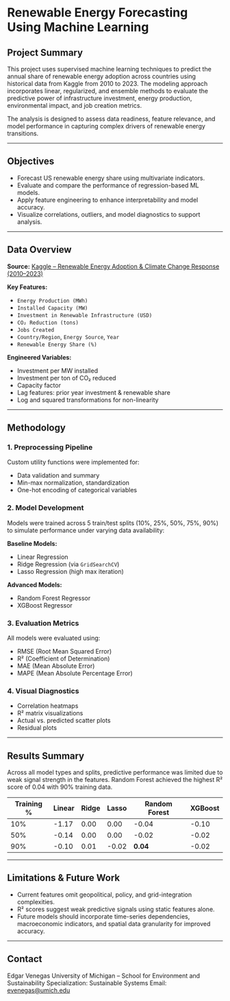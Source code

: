 # Renewable Energy Forecasting Using Machine Learning

## Project Summary

This project uses supervised machine learning techniques to predict the annual share of renewable energy adoption across countries using historical data from Kaggle from 2010 to 2023. The modeling approach incorporates linear, regularized, and ensemble methods to evaluate the predictive power of infrastructure investment, energy production, environmental impact, and job creation metrics.

The analysis is designed to assess data readiness, feature relevance, and model performance in capturing complex drivers of renewable energy transitions.

---

## Objectives

- Forecast US renewable energy share using multivariate indicators.
- Evaluate and compare the performance of regression-based ML models.
- Apply feature engineering to enhance interpretability and model accuracy.
- Visualize correlations, outliers, and model diagnostics to support analysis.

---

## Data Overview

**Source:** [Kaggle – Renewable Energy Adoption & Climate Change Response (2010–2023)](https://www.kaggle.com/datasets/ravixedmlover/renewable-energy-adoption-and-climate-change-resp)

**Key Features:**
- `Energy Production (MWh)`
- `Installed Capacity (MW)`
- `Investment in Renewable Infrastructure (USD)`
- `CO₂ Reduction (tons)`
- `Jobs Created`
- `Country/Region`, `Energy Source`, `Year`
- `Renewable Energy Share (%)`

**Engineered Variables:**
- Investment per MW installed  
- Investment per ton of CO₂ reduced  
- Capacity factor  
- Lag features: prior year investment & renewable share  
- Log and squared transformations for non-linearity

---

## Methodology

### 1. Preprocessing Pipeline
Custom utility functions were implemented for:
- Data validation and summary
- Min-max normalization, standardization
- One-hot encoding of categorical variables

### 2. Model Development
Models were trained across 5 train/test splits (10%, 25%, 50%, 75%, 90%) to simulate performance under varying data availability:

**Baseline Models:**
- Linear Regression  
- Ridge Regression (via `GridSearchCV`)  
- Lasso Regression (high max iteration)  

**Advanced Models:**
- Random Forest Regressor  
- XGBoost Regressor  

### 3. Evaluation Metrics
All models were evaluated using:
- RMSE (Root Mean Squared Error)  
- R² (Coefficient of Determination)  
- MAE (Mean Absolute Error)  
- MAPE (Mean Absolute Percentage Error)  

### 4. Visual Diagnostics
- Correlation heatmaps  
- R² matrix visualizations  
- Actual vs. predicted scatter plots  
- Residual plots  

---

## Results Summary

Across all model types and splits, predictive performance was limited due to weak signal strength in the features. Random Forest achieved the highest R² score of 0.04 with 90% training data.

| Training % | Linear | Ridge | Lasso | Random Forest | XGBoost |
|------------|--------|-------|-------|----------------|---------|
| 10%        | -1.17  | 0.00  | 0.00  | -0.04          | -0.10   |
| 50%        | -0.14  | 0.00  | 0.00  | -0.02          | -0.02   |
| 90%        | -0.10  | 0.01  | -0.02 | **0.04**       | -0.02   |

---

## Limitations & Future Work

- Current features omit geopolitical, policy, and grid-integration complexities.
- R² scores suggest weak predictive signals using static features alone.
- Future models should incorporate time-series dependencies, macroeconomic indicators, and spatial data granularity for improved accuracy.

---

## Contact
Edgar Venegas
University of Michigan – School for Environment and Sustainability
Specialization: Sustainable Systems
Email: evenegas@umich.edu
